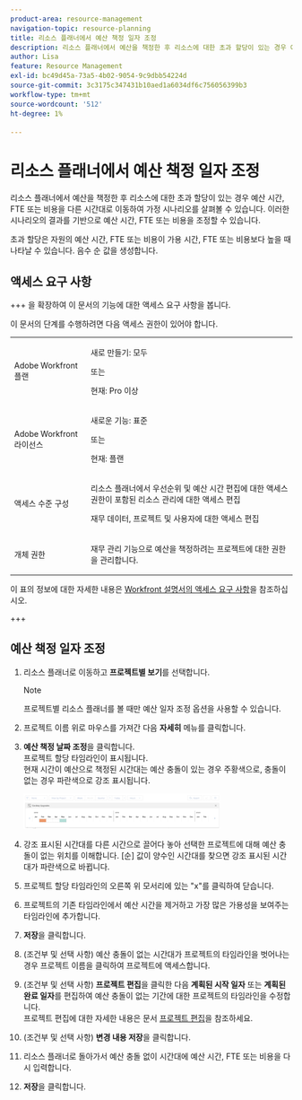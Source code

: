 ```yaml
---
product-area: resource-management
navigation-topic: resource-planning
title: 리소스 플래너에서 예산 책정 일자 조정
description: 리소스 플래너에서 예산을 책정한 후 리소스에 대한 초과 할당이 있는 경우 예산 시간, FTE 또는 비용을 다른 시간대로 이동하여 가정 시나리오를 살펴볼 수 있습니다. 이러한 시나리오의 결과를 기반으로 예산 시간, FTE 또는 비용을 조정할 수 있습니다.
author: Lisa
feature: Resource Management
exl-id: bc49d45a-73a5-4b02-9054-9c9dbb54224d
source-git-commit: 3c3175c347431b10aed1a6034df6c756056399b3
workflow-type: tm+mt
source-wordcount: '512'
ht-degree: 1%

---
```


# 리소스 플래너에서 예산 책정 일자 조정

리소스 플래너에서 예산을 책정한 후 리소스에 대한 초과 할당이 있는 경우 예산 시간, FTE 또는 비용을 다른 시간대로 이동하여 가정 시나리오를 살펴볼 수 있습니다. 이러한 시나리오의 결과를 기반으로 예산 시간, FTE 또는 비용을 조정할 수 있습니다.

초과 할당은 자원의 예산 시간, FTE 또는 비용이 가용 시간, FTE 또는 비용보다 높을 때 나타날 수 있습니다. 음수 순 값을 생성합니다.

## 액세스 요구 사항

+++ 을 확장하여 이 문서의 기능에 대한 액세스 요구 사항을 봅니다.

이 문서의 단계를 수행하려면 다음 액세스 권한이 있어야 합니다.

<table style="table-layout:auto"> 
 <col> 
 <col> 
 <tbody> 
  <tr> 
   <td role="rowheader">Adobe Workfront 플랜</td> 
    <td><p>새로 만들기: 모두</p>
       <p>또는</p>
       <p>현재: Pro 이상</p> </td> 
  </tr> 
  <tr> 
   <td role="rowheader">Adobe Workfront 라이선스</td> 
   <td><p>새로운 기능: 표준</p>
       <p>또는</p>
       <p>현재: 플랜</p></td> 
  </tr> 
  <tr> 
   <td role="rowheader">액세스 수준 구성</td> 
   <td> <p>리소스 플래너에서 우선순위 및 예산 시간 편집에 대한 액세스 권한이 포함된 리소스 관리에 대한 액세스 편집</p> <p>재무 데이터, 프로젝트 및 사용자에 대한 액세스 편집</p></td> 
  </tr> 
  <tr> 
   <td role="rowheader">개체 권한</td> 
   <td> <p>재무 관리 기능으로 예산을 책정하려는 프로젝트에 대한 권한을 관리합니다.</p></td> 
  </tr> 
 </tbody> 
</table>

이 표의 정보에 대한 자세한 내용은 [Workfront 설명서의 액세스 요구 사항](/help/quicksilver/administration-and-setup/add-users/access-levels-and-object-permissions/access-level-requirements-in-documentation.md)을 참조하십시오.

+++

## 예산 책정 일자 조정

1. 리소스 플래너로 이동하고 **프로젝트별 보기**&#x200B;를 선택합니다.

   >[!NOTE]
   >
   >프로젝트별 리소스 플래너를 볼 때만 예산 일자 조정 옵션을 사용할 수 있습니다.

1. 프로젝트 이름 위로 마우스를 가져간 다음 **자세히** 메뉴를 클릭합니다.
1. **예산 책정 날짜 조정**&#x200B;을 클릭합니다.\
   프로젝트 할당 타임라인이 표시됩니다.\
   현재 시간이 예산으로 책정된 시간대는 예산 충돌이 있는 경우 주황색으로, 충돌이 없는 경우 파란색으로 강조 표시됩니다.

   ![](assets/rp-adjust-budgeting-dates-with-no-done-button-350x63.png)

1. 강조 표시된 시간대를 다른 시간으로 끌어다 놓아 선택한 프로젝트에 대해 예산 충돌이 없는 위치를 이해합니다. [순] 값이 양수인 시간대를 찾으면 강조 표시된 시간대가 파란색으로 바뀝니다.
1. 프로젝트 할당 타임라인의 오른쪽 위 모서리에 있는 &quot;x&quot;를 클릭하여 닫습니다.
1. 프로젝트의 기존 타임라인에서 예산 시간을 제거하고 가장 많은 가용성을 보여주는 타임라인에 추가합니다.
1. **저장**&#x200B;을 클릭합니다.
1. (조건부 및 선택 사항) 예산 충돌이 없는 시간대가 프로젝트의 타임라인을 벗어나는 경우 프로젝트 이름을 클릭하여 프로젝트에 액세스합니다.
1. (조건부 및 선택 사항) **프로젝트 편집**&#x200B;을 클릭한 다음 **계획된 시작 일자** 또는 **계획된 완료 일자**&#x200B;를 편집하여 예산 충돌이 없는 기간에 대한 프로젝트의 타임라인을 수정합니다.\
   프로젝트 편집에 대한 자세한 내용은 문서 [프로젝트 편집](../../manage-work/projects/manage-projects/edit-projects.md)을 참조하세요.

1. (조건부 및 선택 사항) **변경 내용 저장**&#x200B;을 클릭합니다.
1. 리소스 플래너로 돌아가서 예산 충돌 없이 시간대에 예산 시간, FTE 또는 비용을 다시 입력합니다.
1. **저장**&#x200B;을 클릭합니다.
